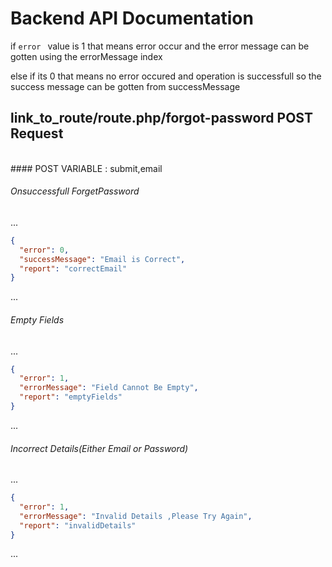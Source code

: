 # Backend  API Documentation

if <code>error  </code> value is 1 that means error occur and the error message can be gotten using the errorMessage index

else if its 0 that means no error occured and operation is successfull so the success message can be 
gotten from successMessage


## link_to_route/route.php/forgot-password POST Request
<br>
#### POST VARIABLE : submit,email

###### Onsuccessfull ForgetPassword

...
```json
{
  "error": 0,
  "successMessage": "Email is Correct",
  "report": "correctEmail"
}
```
...

###### Empty Fields

...
```json
{
  "error": 1,
  "errorMessage": "Field Cannot Be Empty",
  "report": "emptyFields"
}
```
...

###### Incorrect Details(Either Email or Password)

...
```json
{
  "error": 1,
  "errorMessage": "Invalid Details ,Please Try Again",
  "report": "invalidDetails"
}
```
...

